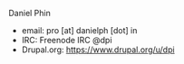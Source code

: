 Daniel Phin
  *  email: pro [at] danielph [dot] in
  *  IRC: Freenode IRC @dpi
  *  Drupal.org: https://www.drupal.org/u/dpi